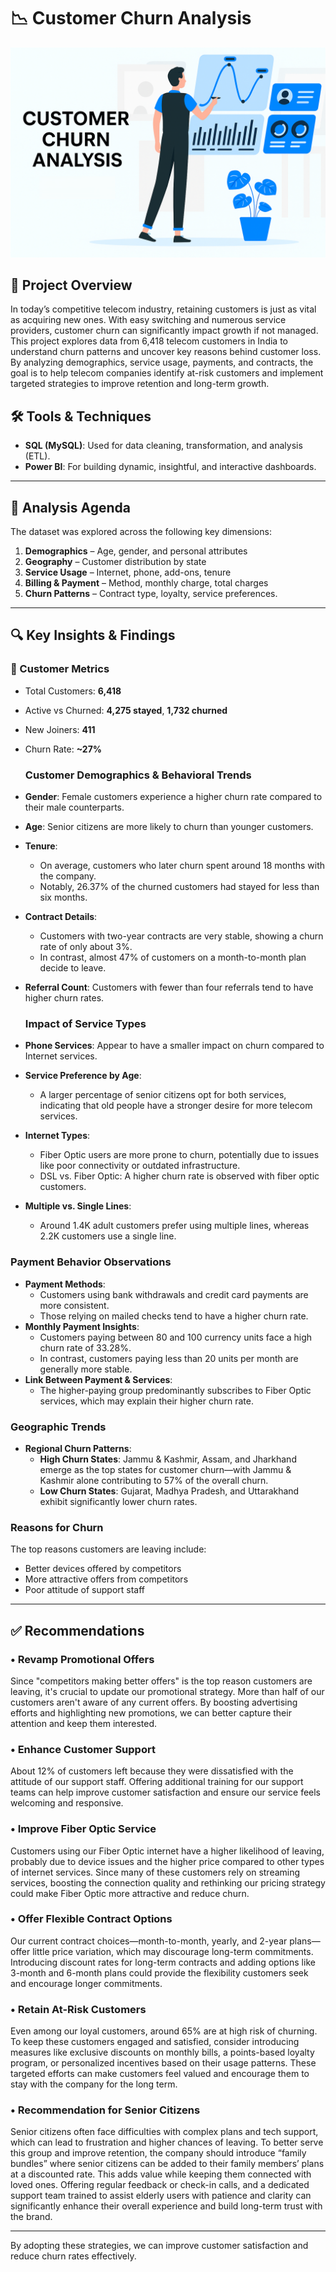 # 📉 Customer Churn Analysis
![Alt text](https://github.com/rimshasiddiqui68/Customer-Churn-Analysis/raw/5e763672a317c9f86188ee476a96110b3153eea1/ChatGPT%20Image%20Apr%2016%2C%202025%2C%2002_21_39%20AM.png)


## 📁 Project Overview  
In today’s competitive telecom industry, retaining customers is just as vital as acquiring new ones. With easy switching and numerous service providers, customer churn can significantly impact growth if not managed. This project explores data from 6,418 telecom customers in India to understand churn patterns and uncover key reasons behind customer loss. By analyzing demographics, service usage, payments, and contracts, the goal is to help telecom companies identify at-risk customers and implement targeted strategies to improve retention and long-term growth.

## 🛠️ Tools & Techniques
- **SQL (MySQL)**: Used for data cleaning, transformation, and analysis (ETL).
- **Power BI**: For building dynamic, insightful, and interactive dashboards.

---

## 🎯 Analysis Agenda
The dataset was explored across the following key dimensions:
1. **Demographics** – Age, gender, and personal attributes  
2. **Geography** – Customer distribution by state  
3. **Service Usage** – Internet, phone, add-ons, tenure  
4. **Billing & Payment** – Method, monthly charge, total charges  
5. **Churn Patterns** – Contract type, loyalty, service preferences.
---

## 🔍 Key Insights & Findings

### 🧍 Customer Metrics
- Total Customers: **6,418**
- Active vs Churned: **4,275 stayed**, **1,732 churned**
- New Joiners: **411**
- Churn Rate: **~27%**

  ### Customer Demographics & Behavioral Trends
- **Gender**: Female customers experience a higher churn rate compared to their male counterparts.  
- **Age**: Senior citizens are more likely to churn than younger customers.  
- **Tenure**:  
  - On average, customers who later churn spent around 18 months with the company.  
  - Notably, 26.37% of the churned customers had stayed for less than six months.  
- **Contract Details**:  
  - Customers with two-year contracts are very stable, showing a churn rate of only about 3%.  
  - In contrast, almost 47% of customers on a month-to-month plan decide to leave.  
- **Referral Count**: Customers with fewer than four referrals tend to have higher churn rates.

  ### Impact of Service Types
- **Phone Services**: Appear to have a smaller impact on churn compared to Internet services.  
- **Service Preference by Age**:  
  - A larger percentage of senior citizens opt for both services, indicating that old people have a stronger desire for more telecom services.  
- **Internet Types**:  
  - Fiber Optic users are more prone to churn, potentially due to issues like poor connectivity or outdated infrastructure.  
  - DSL vs. Fiber Optic: A higher churn rate is observed with fiber optic customers.  
- **Multiple vs. Single Lines**:  
  - Around 1.4K adult customers prefer using multiple lines, whereas 2.2K customers use a single line.

### Payment Behavior Observations
- **Payment Methods**:  
  - Customers using bank withdrawals and credit card payments are more consistent.  
  - Those relying on mailed checks tend to have a higher churn rate.  
- **Monthly Payment Insights**:  
  - Customers paying between 80 and 100 currency units face a high churn rate of 33.28%.  
  - In contrast, customers paying less than 20 units per month are generally more stable.  
- **Link Between Payment & Services**:  
  - The higher-paying group predominantly subscribes to Fiber Optic services, which may explain their higher churn rate.

### Geographic Trends
- **Regional Churn Patterns**:  
  - **High Churn States**: Jammu & Kashmir, Assam, and Jharkhand emerge as the top states for customer churn—with Jammu & Kashmir alone contributing to 57% of the overall churn.  
  - **Low Churn States**: Gujarat, Madhya Pradesh, and Uttarakhand exhibit significantly lower churn rates.

### Reasons for Churn
The top reasons customers are leaving include:  
- Better devices offered by competitors  
- More attractive offers from competitors  
- Poor attitude of support staff

---

## ✅ Recommendations

### • Revamp Promotional Offers
Since "competitors making better offers" is the top reason customers are leaving, it's crucial to update our promotional strategy. More than half of our customers aren't aware of any current offers. By boosting advertising efforts and highlighting new promotions, we can better capture their attention and keep them interested.

### • Enhance Customer Support
About 12% of customers left because they were dissatisfied with the attitude of our support staff. Offering additional training for our support teams can help improve customer satisfaction and ensure our service feels welcoming and responsive.

### • Improve Fiber Optic Service
Customers using our Fiber Optic internet have a higher likelihood of leaving, probably due to device issues and the higher price compared to other types of internet services. Since many of these customers rely on streaming services, boosting the connection quality and rethinking our pricing strategy could make Fiber Optic more attractive and reduce churn.

### • Offer Flexible Contract Options
Our current contract choices—month-to-month, yearly, and 2-year plans—offer little price variation, which may discourage long-term commitments. Introducing discount rates for long-term contracts and adding options like 3-month and 6-month plans could provide the flexibility customers seek and encourage longer commitments.

### • Retain At-Risk Customers
Even among our loyal customers, around 65% are at high risk of churning. To keep these customers engaged and satisfied, consider introducing measures like exclusive discounts on monthly bills, a points-based loyalty program, or personalized incentives based on their usage patterns. These targeted efforts can make customers feel valued and encourage them to stay with the company for the long term.

### • Recommendation for Senior Citizens
Senior citizens often face difficulties with complex plans and tech support, which can lead to frustration and higher chances of leaving. To better serve this group and improve retention, the company should introduce “family bundles” where senior citizens can be added to their family members’ plans at a discounted rate. This adds value while keeping them connected with loved ones. Offering regular feedback or check-in calls, and a dedicated support team trained to assist elderly users with patience and clarity can significantly enhance their overall experience and build long-term trust with the brand.

---

By adopting these strategies, we can improve customer satisfaction and reduce churn rates effectively.

  
